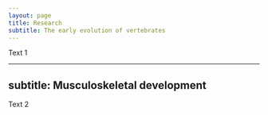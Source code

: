 ```yaml
---
layout: page
title: Research
subtitle: The early evolution of vertebrates
---
```


Text 1

---
subtitle: Musculoskeletal development
---

Text 2
